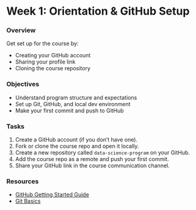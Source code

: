 # Week 1: Orientation & GitHub Setup

### Overview
Get set up for the course by:
- Creating your GitHub account
- Sharing your profile link
- Cloning the course repository

### Objectives
- Understand program structure and expectations
- Set up Git, GitHub, and local dev environment
- Make your first commit and push to GitHub

### Tasks
1. Create a GitHub account (if you don’t have one).
2. Fork or clone the course repo and open it locally.
3. Create a new repository called `data-science-program` on your GitHub.
4. Add the course repo as a remote and push your first commit.
5. Share your GitHub link in the course communication channel.

### Resources
- [GitHub Getting Started Guide](https://docs.github.com/en/get-started)
- [Git Basics](https://git-scm.com/book/en/v2/Getting-Started-Git-Basics)